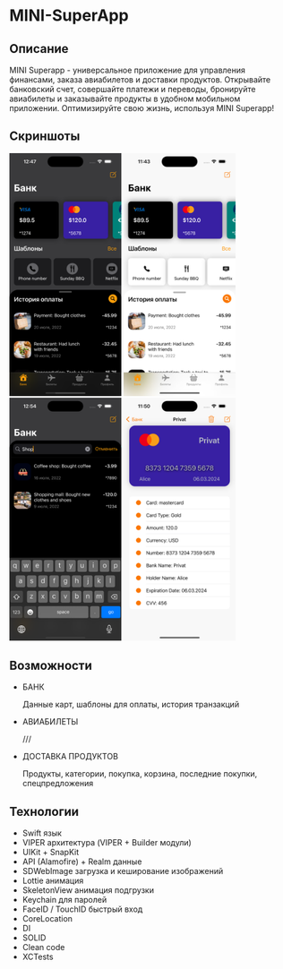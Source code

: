 # MINI-SuperApp

## Описание

MINI Superapp - универсальное приложение для управления финансами, заказа авиабилетов и доставки продуктов. Открывайте банковский счет, совершайте платежи и переводы, бронируйте авиабилеты и заказывайте продукты в удобном мобильном приложении. Оптимизируйте свою жизнь, используя MINI Superapp!

## Скриншоты

<html>
 <body>
  <p>
    <img src="Screenshot/1.png" width="200">
    <img src="Screenshot/2.png" width="200">
    <img src="Screenshot/3.png" width="200">
    <img src="Screenshot/4.png" width="200">
  </p>
 </body>
</html>

## Возможности

- БАНК
  
  Данные карт, шаблоны для оплаты, история транзакций
  
- АВИАБИЛЕТЫ

  ///
  
- ДОСТАВКА ПРОДУКТОВ

  Продукты, категории, покупка, корзина, последние покупки, спецпредложения

## Технологии

- Swift язык
- VIPER архитектура (VIPER + Builder модули)
- UIKit + SnapKit
- API (Alamofire) + Realm данные
- SDWebImage загрузка и кеширование изображений
- Lottie анимация
- SkeletonView анимация подгрузки
- Keychain для паролей
- FaceID / TouchID быстрый вход
- CoreLocation
- DI
- SOLID
- Clean code
- XCTests
